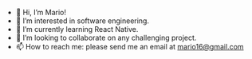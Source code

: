 - 👋 Hi, I’m Mario!
- 👀 I’m interested in software engineering.
- 🌱 I’m currently learning React Native.
- 💞️ I’m looking to collaborate on any challenging project.
- 📫 How to reach me: please send me an email at mario16@gmail.com


<!--
**mario16/mario16** is a ✨ _special_ ✨ repository because its `README.md` (this file) appears on your GitHub profile.

Here are some ideas to get you started:

- 🔭 I’m currently working on ...
- 🌱 I’m currently learning ...
- 👯 I’m looking to collaborate on ...
- 🤔 I’m looking for help with ...
- 💬 Ask me about ...
- 📫 How to reach me: ...
- 😄 Pronouns: ...
- ⚡ Fun fact: ...
-->
